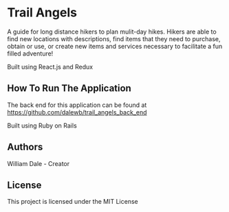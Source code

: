 
# Trail Angels

A guide for long distance hikers to plan mulit-day hikes.  Hikers are able to find new locations with descriptions, find items that they need to purchase, obtain or use, or create new items and services necessary to facilitate a fun filled adventure!

Built using React.js and Redux

## How To Run The Application

The back end for this application can be found at https://github.com/dalewb/trail_angels_back_end

Built using Ruby on Rails 

## Authors 

William Dale - Creator

## License

This project is licensed under the MIT License

